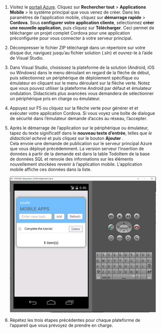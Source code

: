 
1. Visitez le [portail Azure]. Cliquez sur **Rechercher tout** > **Applications Mobile** > le système principal que vous venez de créer. Dans les paramètres de l’application mobile, cliquez sur **démarrage rapide** > **Cordova**. Sous **configurer votre application cliente**, sélectionnez **créer une nouvelle application**, puis cliquez sur **Télécharger**. Ceci permet de télécharger un projet complet Cordova pour une application préconfigurée pour vous connecter à votre serveur principal.

2. Décompresser le fichier ZIP téléchargé dans un répertoire sur votre disque dur, naviguez jusqu’au fichier solution (.sln) et ouvrez-le à l’aide de Visual Studio.

5. Dans Visual Studio, choisissez la plateforme de la solution (Android, iOS ou Windows) dans le menu déroulant en regard de la flèche de début, puis sélectionnez un périphérique de déploiement spécifique ou émulateur en cliquant sur le menu déroulant sur la flèche verte. Notez que vous pouvez utiliser la plateforme Android par défaut et émulateur ondulation. Didacticiels plus avancées vous demandera de sélectionner un périphérique pris en charge ou émulateur. 

6. Appuyez sur F5 ou cliquez sur la flèche verte pour générer et et exécuter votre application Cordova. Si vous voyez une boîte de dialogue de sécurité dans l’émulateur demande d’accès au réseau, l’accepter.   

7. Après le démarrage de l’application sur le périphérique ou émulateur, tapez du texte significatif dans le **nouveau texte d’entrée**, telles que _le didacticiel achevé_ et puis cliquez sur le bouton **Ajouter** .  
Cela envoie une demande de publication sur le serveur principal Azure que vous déployé précédemment. La version serveur l’insertion de données à partir de la demande est dans la table TodoItem de la base de données SQL et renvoie des informations sur les éléments nouvellement stockées revenir à l’application mobile. L’application mobile affiche ces données dans la liste.

    ![](./media/app-service-mobile-cordova-quickstart/quickstart-startup.png)
    
8. Répétez les trois étapes précédentes pour chaque plateforme de l’appareil que vous prévoyez de prendre en charge.

[Portail Azure]: https://portal.azure.com/
